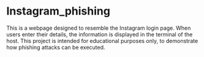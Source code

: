 # Instagram_phishing
This is a webpage designed to resemble the Instagram login page. When users enter their details, the information is displayed in the terminal of the host. This project is intended for educational purposes only, to demonstrate how phishing attacks can be executed.
